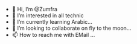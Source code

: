 - 👋 Hi, I’m @Zumfra
- 👀 I’m interested in all technic
- 🌱 I’m currently learning Arabic...
- 💞️ I’m looking to collaborate on fly to the moon...
- 📫 How to reach me with EMail
...

<!---
Zumfra/Zumfra is a ✨ special ✨ repository because its `README.md` (this file) appears on your GitHub profile.
You can click the Preview link to take a look at your changes.
--->
